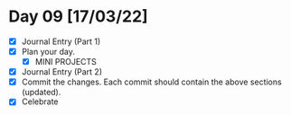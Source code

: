# Day 09 [17/03/22]

- [x] Journal Entry (Part 1)
- [x] Plan your day.
  - [x] MINI PROJECTS
- [x] Journal Entry (Part 2)
- [x] Commit the changes. Each commit should contain the above sections (updated).
- [x] Celebrate
<!-- [x] to tick -->
